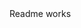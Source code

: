 <!DOCTYPE html><html><head><meta charSet="utf-8" class="next-head"/><link rel="preload" href="/_next/59d52e8f-1f60-4178-88cf-de3f685c0ad3/page/readme.js" as="script"/><link rel="preload" href="/_next/59d52e8f-1f60-4178-88cf-de3f685c0ad3/page/_app.js" as="script"/><link rel="preload" href="/_next/59d52e8f-1f60-4178-88cf-de3f685c0ad3/page/_error.js" as="script"/><link rel="preload" href="/_next/static/commons/main-e6e530a1f29c187a869e.js" as="script"/></head><body><div id="__next"><div>Readme works</div></div><div id="__next-error"></div><script>
          __NEXT_DATA__ = {"props":{"pageProps":{}},"page":"/readme","pathname":"/readme","query":{},"buildId":"59d52e8f-1f60-4178-88cf-de3f685c0ad3","assetPrefix":"","nextExport":true,"err":null,"chunks":[]}
          module={}
          __NEXT_LOADED_PAGES__ = []
          __NEXT_LOADED_CHUNKS__ = []

          __NEXT_REGISTER_PAGE = function (route, fn) {
            __NEXT_LOADED_PAGES__.push({ route: route, fn: fn })
          }

          __NEXT_REGISTER_CHUNK = function (chunkName, fn) {
            __NEXT_LOADED_CHUNKS__.push({ chunkName: chunkName, fn: fn })
          }

          false
        </script><script async="" id="__NEXT_PAGE__/readme" src="/_next/59d52e8f-1f60-4178-88cf-de3f685c0ad3/page/readme.js"></script><script async="" id="__NEXT_PAGE__/_app" src="/_next/59d52e8f-1f60-4178-88cf-de3f685c0ad3/page/_app.js"></script><script async="" id="__NEXT_PAGE__/_error" src="/_next/59d52e8f-1f60-4178-88cf-de3f685c0ad3/page/_error.js"></script><script src="/_next/static/commons/main-e6e530a1f29c187a869e.js" async=""></script></body></html>